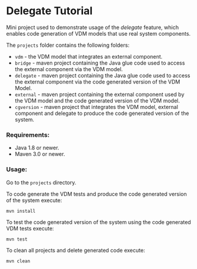 # Delegate Tutorial

Mini project used to demonstrate usage of the *delegate* feature,
which enables code generation of VDM models that use real system
components.

The `projects` folder contains the following folders:

* `vdm` - the VDM model that integrates an external component.
* `bridge` - maven project containing the Java glue code used to access
  the external component via the VDM model.
* `delegate` - maven project containing the Java glue code used to
  access the external component via the code generated version of the
  VDM Model.
* `external` - maven project containing the external component used by
  the VDM model and the code generated version of the VDM model.
* `cgversion` - maven project that integrates the VDM model, external
  component and delegate to produce the code generated version of the
  system.


### Requirements:
* Java 1.8 or newer.
* Maven 3.0 or newer.

### Usage:

Go to the `projects` directory.

To code generate the VDM tests and produce the code generated version
of the system execute:
  
```
mvn install
```

To test the code generated version of the system using the code
generated VDM tests execute:

```
mvn test
```
  
To clean all projects and delete generated code execute:

```
mvn clean
```

